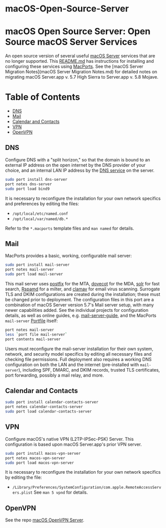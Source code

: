 macOS-Open-Source-Server
========================

# macOS Open Source Server: Open Source macOS Server Services

An open source version of several useful [macOS
Server](https://apps.apple.com/us/app/macos-server/id883878097?mt=12)
services that are no longer supported. This [README.md](README.md) has
instructions for installing and configuring these services using
[MacPorts](https://www.macports.org).  See the [macOS Server Migration
Notes](macOS Server Migration Notes.md) for detailed notes on
migrating macOS Server.app v. 5.7 High Sierra to Server.app v. 5.8
Mojave.


Table of Contents
=================
  * [DNS](#dns)
  * [Mail](#mail)
  * [Calendar and Contacts](#calendar-and-contacts)
  * [VPN](#vpn)
  * [OpenVPN](#openvpn)


## DNS

Configure DNS with a "split horizon," so that the domain is bound to
an external IP address on the open internet by the DNS provider of
your choice, and an internal LAN IP address by the [DNS service](#dns)
on the server.

```bash
sudo port install dns-server
port notes dns-server
sudo port load bind9
```

It is necessary to reconfigure the installation for your own network
specifics and preferences by editing the files:
  
* `/opt/local/etc/named.conf`
* `/opt/local/var/named/db.*`
  
Refer to the `*.macports` template files and `man named` for details.


## Mail

MacPorts provides a basic, working, configurable mail server:
```bash
sudo port install mail-server
port notes mail-server
sudo port load mail-server
```

This mail server uses [postfix](http://www.postfix.org/documentation.html) for the MTA,
[dovecot](https://www.dovecot.org) for the MDA, [solr](http://lucene.apache.org/solr/guide/) for fast search,
[Rspamd](https://www.rspamd.com) for a milter, and [clamav](https://www.clamav.net) for email virus scanning.
Surrogate TLS and DKIM configurations are created during the installation; these must be changed prior to
deployment. The configuration files in this port are a combination of macOS Server version 5.7's Mail server
setup, with many newer capabilities added. See the individual projects for configuration details, as well as
online guides, e.g. [mail-server-guide](https://www.c0ffee.net/blog/mail-server-guide/), and the MacPorts
`mail-server` [Portfile](https://github.com/macports/macports-ports/blob/master/mail/mail-server/Portfile) itself:
```bash
port notes mail-server
less `port file mail-server`
port contents mail-server
```

Users must reconfigure the mail-server installation for their own system, network, and security model specifics
by editing all necessary files and checking file permissions. Full deployment also requires a working DNS
configuration on both the LAN and the internet (pre-installed with `mail-server`), including SPF, DMARC, and DKIM
records, trusted TLS certificates, port forwarding, possibly a mail relay, and more.


## Calendar and Contacts

```bash
sudo port install calendar-contacts-server
port notes calendar-contacts-server
sudo port load calendar-contacts-server
```


## VPN

Configure macOS's native VPN (L2TP-IPSec-PSK) Server. This
configuration is based upon macOS Server.app's prior VPN server.

```bash
sudo port install macos-vpn-server
port notes macos-vpn-server
sudo port load macos-vpn-server
```

It is necessary to reconfigure the installation for your own network
specifics by editing the file:
* `/Library/Preferences/SystemConfiguration/com.apple.RemoteAccessServers.plist`
See `man 5 vpnd` for details.


## OpenVPN

See the repo [macOS OpenVPN Server](https://github.com/essandess/macos-openvpn-server).
